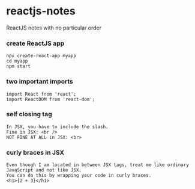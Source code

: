 # reactjs-notes
ReactJS notes with no particular order
### create ReactJS app
```
npx create-react-app myapp
cd myapp
npm start
```
### two important imports
```
import React from 'react';
import ReactDOM from 'react-dom';
```
### self closing tag
```
In JSX, you have to include the slash.
Fine in JSX: <br />
NOT FINE AT ALL in JSX: <br>
```
### curly braces in JSX
```
Even though I am located in between JSX tags, treat me like ordinary JavaScript and not like JSX.
You can do this by wrapping your code in curly braces.
<h1>{2 + 3}</h1>
```
